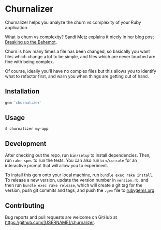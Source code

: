 # Churnalizer

Churnalizer helps you analyze the churn vs complexity of your Ruby application.

What is churn vs complexity? Sandi Metz explains it nicely in her blog post
[Breaking up the
Behemot](https://www.sandimetz.com/blog/2017/9/13/breaking-up-the-behemoth).

Churn is how many times a file has been changed, so basically you want files
which change a lot to be simple, and files which are never touched are fine with
being complex.

Of course, ideally you'll have no complex files but this allows you to identify
what to refactor first, and warn you when things are getting out of hand.

## Installation

```ruby
gem 'churnalizer'
```

## Usage

    $ churnalizer my-app

## Development

After checking out the repo, run `bin/setup` to install dependencies. Then, run `rake spec` to run the tests. You can also run `bin/console` for an interactive prompt that will allow you to experiment.

To install this gem onto your local machine, run `bundle exec rake install`. To release a new version, update the version number in `version.rb`, and then run `bundle exec rake release`, which will create a git tag for the version, push git commits and tags, and push the `.gem` file to [rubygems.org](https://rubygems.org).

## Contributing

Bug reports and pull requests are welcome on GitHub at https://github.com/[USERNAME]/churnalizer.
